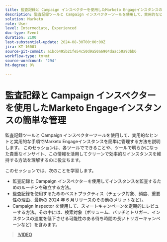 ```yaml
---
title: 監査記録と Campaign インスペクターを使用したMarketo Engageインスタンスの簡単な管理
description: 監査記録ツールと Campaign インスペクターツールを使用して、実用的なヒントと実用的な手順でMarketo Engageインスタンスを簡単に管理する方法を説明します。 このセッションは、各ツールでできることや、ツールで明らかになった貴重なインサイト、この情報を活用してクリーンで効率的なインスタンスを維持する方法を理解するのに役立ちます。  このセッションでは、監査記録と Campaign インスペクターを使用してインスタンスを監査するためのルーチンを確立する方法について説明します。  監査記録を使用するためのベストプラクティス（チェック対象、頻度、重要性の理由、最新の 2024 年 6 月リリースのその他のメリットなど）。  Campaign Inspector を使用して、スマートキャンペーンを定期的にレビューする方法。その中には、検索対象（ボリューム、バッチとトリガー、インスタンスの速度を低下させる可能性のある待ち時間の長いトリガーキャンペーンなど）を含みます。
solution: Marketo
role: User
level: Intermediate, Experienced
doc-type: Event
duration: 2100
last-substantial-update: 2024-08-30T00:00:00Z
jira: KT-16001
source-git-commit: a1bc6495b21fe54c50d9a50a6904daac50a93bb6
workflow-type: tm+mt
source-wordcount: '294'
ht-degree: 0%

---
```



# 監査記録と Campaign インスペクターを使用したMarketo Engageインスタンスの簡単な管理

監査記録ツールと Campaign インスペクターツールを使用して、実用的なヒントと実用的な手順でMarketo Engageインスタンスを簡単に管理する方法を説明します。 このセッションは、各ツールでできることや、ツールで明らかになった貴重なインサイト、この情報を活用してクリーンで効率的なインスタンスを維持する方法を理解するのに役立ちます。

このセッションでは、次のことを学習します。

* 監査記録と Campaign インスペクターを使用してインスタンスを監査するためのルーチンを確立する方法。
* 監査記録を使用するためのベストプラクティス（チェック対象、頻度、重要性の理由、最新の 2024 年 6 月リリースのその他のメリットなど）。
* Campaign Inspector を使用して、スマートキャンペーンを定期的にレビューする方法。その中には、検索対象（ボリューム、バッチとトリガー、インスタンスの速度を低下させる可能性のある待ち時間の長いトリガーキャンペーンなど）を含みます。

>[!VIDEO](https://video.tv.adobe.com/v/3456952/?learn=on&captions=jpn)
